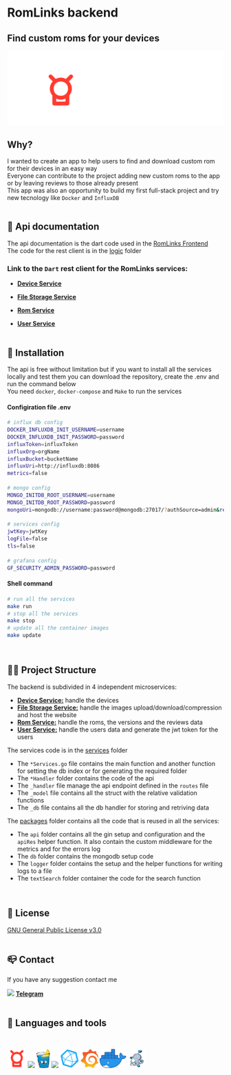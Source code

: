 # **RomLinks backend**
## **Find custom roms for your devices**
<p align="center"><a href="https://romlinks.xyz" target="_blank"><img src="./readme/logo.png"/></a></p>

## **Why?**
I wanted to create an app to help users to find and download custom rom for their devices in an easy way <br />
Everyone can contribute to the project adding new custom roms to the app or by leaving reviews to those already present <br /> 
This app was also an opportunity to build my first full-stack project and try new tecnology like `Docker` and `InfluxDB`
<br /><br />


## 📘 **Api documentation**

The api documentation is the dart code used in the [RomLinks Frontend](https://github.com/MP281X/romlinks_frontend) <br />
The code for the rest client is in the [logic](https://github.com/MP281X/romlinks_frontend/tree/master/lib/logic) folder<br />

### **Link to the `Dart` rest client for the RomLinks services:**
- [**Device Service**](https://github.com/MP281X/romlinks_frontend/blob/master/lib/logic/services/device_service.dart)

- [**File Storage Service**](https://github.com/MP281X/romlinks_frontend/blob/master/lib/logic/services/fileStorage_service.dart)

- [**Rom Service**](https://github.com/MP281X/romlinks_frontend/blob/master/lib/logic/services/rom_service.dart)

- [**User Service**](https://github.com/MP281X/romlinks_frontend/blob/master/lib/logic/services/user_service.dart)
<br /><br />

## 🔧 **Installation**

The api is free without limitation but if you want to install all the services locally and test them you can download the repository, create the .env and run the command below <br />
You need `docker`, `docker-compose` and `Make` to run the services

#### **Configiration file** .env
```sh
# influx db config
DOCKER_INFLUXDB_INIT_USERNAME=username
DOCKER_INFLUXDB_INIT_PASSWORD=password
influxToken=influxToken
influxOrg=orgName
influxBucket=bucketName
influxUri=http://influxdb:8086
metrics=false

# mongo config
MONGO_INITDB_ROOT_USERNAME=username
MONGO_INITDB_ROOT_PASSWORD=password
mongoUri=mongodb://username:password@mongodb:27017/?authSource=admin&readPreference=primary&ssl=false

# services config
jwtKey=jwtKey
logFile=false
tls=false

# grafana config
GF_SECURITY_ADMIN_PASSWORD=password
```

#### **Shell command**
```sh
# run all the services
make run
# stop all the services
make stop
# update all the container images
make update
```
<br />

## 👷‍♂️ **Project Structure**
The backend is subdivided in 4 independent microservices:
- [**Device Service:**](./services/deviceService) handle the devices
- [**File Storage Service:**](./services/fileStorageService) handle the images upload/download/compression and host the website
- [**Rom Service:**](./services/romService) handle the roms, the versions and the reviews data
- [**User Service:**](./services/userService) handle the users data and generate the jwt token for the users

The services code is in the [services](./services) folder <br />

- The `*Services.go` file contains the main function and another function for setting the db index or for generating the required folder <br />
- The `*Handler` folder contains the code of the api <br />
- The `_handler` file manage the api endpoint defined in the `routes` file <br />
- The `_model` file contains all the struct with the relative validation functions <br />
- The `_db` file contains all the db handler for storing and retriving data <br />

The [packages](./packages) folder contains all the code that is reused in all the services:
- The `api` folder contains all the gin setup and configuration and the `apiRes` helper function. It also contain the custom middleware for the metrics and for the errors log
- The `db` folder contains the mongodb setup code
- The `logger` folder contains the setup and the helper functions for writing logs to a file
- The `textSearch` folder container the code for the search function 


<br />

## 📜 **License**

[GNU General Public License v3.0](./LICENSE)
<br /><br />

## 📪 **Contact**

If you have any suggestion contact me

<img src="https://img.icons8.com/color/15/000000/telegram-app--v1.png"/> [**Telegram**](https://t.me/MP281X)
<br /><br />

## 🚀 **Languages and tools**
<br />
<p>
<a href="https://github.com/MP281X/romlinks_frontend" target="_blank"><img src="./readme/appIcon.png" height="44"/></a>
<a href="https://golang.org/" target="_blank"><img src="https://img.icons8.com/color/48/000000/golang.png" height="44"/></a>
<a href="https://github.com/gin-gonic/gin" target="_blank"><img src="./readme/gin.png" height="44"/></a>
<a href="https://www.mongodb.com/" target="_blank"><img src="https://img.icons8.com/color/50/000000/mongodb.png" height="44"/></a>
<a href="https://www.influxdata.com/" target="_blank"><img src="./readme/influxdb.png" height="44"/></a>
<a href="https://grafana.com/" target="_blank"><img src="./readme/grafana.png" height="44"/></a>
<a href="https://www.docker.com/" target="_blank"><img src="./readme/docker.png" height="44"/></a>
<a href="https://github.com/docker/compose" target="_blank"><img src="./readme/compose.png" height="44"/></a>
</p>